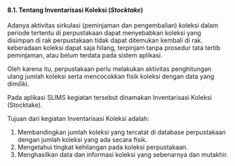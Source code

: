 #### 8.1. Tentang Inventarisasi Koleksi \(_Stocktake_\)

Adanya aktivitas sirkulasi \(peminjaman dan pengembalian\) koleksi dalam periode tertentu di perpustakaan dapat menyebabkan koleksi yang disimpan di rak perpustakaan tidak dapat ditemukan kembali di rak. keberadaan koleksi dapat saja hilang, terpinjam tanpa prosedur tata tertib peminjaman, atau belum terdata pada sistem aplikasi.

Oleh karena itu, perpustakaan perlu melakukan aktivitas penghitungan ulang jumlah koleksi serta mencocokkan fisik koleksi dengan data yang dimiliki.

Pada aplikasi SLIMS kegiatan tersebut dinamakan Inventarisasi Koleksi \(Stocktake\).

Tujuan dari kegiatan Inventarisasi Koleksi adalah:

1. Membandingkan jumlah koleksi yang tercatat di database perpustakaan dengan jumlah koleksi yang ada secara fisik.
2. Mengetahui tingkat kehilangan pada koleksi perpustakaan. 
3. Menghasilkan data dan informasi koleksi yang sebenarnya dan mutakhir. 



